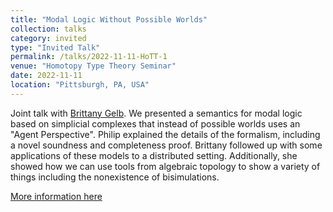 ```yaml
---
title: "Modal Logic Without Possible Worlds"
collection: talks
category: invited
type: "Invited Talk"
permalink: /talks/2022-11-11-HoTT-1
venue: "Homotopy Type Theory Seminar"
date: 2022-11-11
location: "Pittsburgh, PA, USA"
---
```

Joint talk with [Brittany Gelb](https://reu.dimacs.rutgers.edu/~bg545/). We presented a semantics for modal logic based on simplicial complexes that instead of possible worlds uses an "Agent Perspective". Philip explained the details of the formalism, including a novel soundness and completeness proof. Brittany followed up with some applications of these models to a distributed setting. Additionally, she showed how we can use tools from algebraic topology to show a variety of things including the nonexistence of bisimulations.

[More information here](https://www.cmu.edu/dietrich/philosophy/hott/seminars/index.html)
